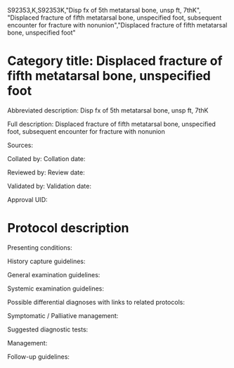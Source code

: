 S92353,K,S92353K,"Disp fx of 5th metatarsal bone, unsp ft, 7thK", "Displaced fracture of fifth metatarsal bone, unspecified foot, subsequent encounter for fracture with nonunion","Displaced fracture of fifth metatarsal bone, unspecified foot"
# Category title: Displaced fracture of fifth metatarsal bone, unspecified foot

Abbreviated description: Disp fx of 5th metatarsal bone, unsp ft, 7thK

Full description: Displaced fracture of fifth metatarsal bone, unspecified foot, subsequent encounter for fracture with nonunion

Sources:

Collated by:
Collation date:

Reviewed by:
Review date:

Validated by:
Validation date:

Approval UID:

# Protocol description

Presenting conditions:

History capture guidelines:

General examination guidelines:

Systemic examination guidelines:

Possible differential diagnoses with links to related protocols:

Symptomatic / Palliative management:

Suggested diagnostic tests:

Management:

Follow-up guidelines:
